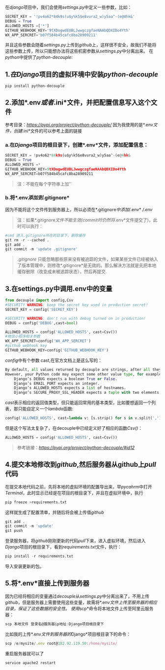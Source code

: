 在*django*项目中，我们会使用*settings.py*中定义一些参数，比如：  

```python
SECRET_KEY = '!pv4o62*84k9s(u$y%k5$e8vura2_w)y5aa^-(e@4hk&'
DEBUG = True
ALLOWED_HOSTS =['*']
GITHUB_WEBHOOK_KEY='9tXDogwdEUBLJwwgczgfaeNAAbQDXIDo4Yth'
WX_APP_SERCRET='b07f584b45cafc8ba28909211'
```
并且这些参数会随着*settings.py*上传到*github*上，这样很不安全，故我们不能将这些参数上传，所以只能想办法将这些机密参数从*settings.py*中分离出来。
在*python*中提供了*python-decouple*:

## 1.*在Django*项目的虚拟环境中安装*python-decouple*
```python  
pip install python-decouple
```


## 2.添加*.env*或者*.ini*文件，并把配置信息写入这个文件
参考目录：*https://pypi.org/project/python-decouple/*
因为我使用的是*.env*文件，创建*.ini*文件的可以参考上面的链接
### a.在*Django*项目的根目录下，创建*.env*文件，添加配置信息：
```python  
SECRET_KEY = !pv4o62*84k9s(u$y%k5$e8vura2_w)y5aa^-(e@4hk&
DEBUG = True
ALLOWED_HOSTS =*
GITHUB_WEBHOOK_KEY=9tXDogwdEUBLJwwgczgfaeNAAbQDXIDo4Yth
WX_APP_SERCRET=b07f584b45cafc8ba28909211
```
>注：不能在每个字符串上加''
### b.将*.env*添加到*.gitignore*
因为不能将这个文件传到服务器上，所以必须在*.gitignore*中添加*/.env*
*/.env*

>注：如果*.gitignore*文件不能生效(*commit*时仍然将*.env*文件提交了)，此时可以执行：

```python  
#cmd 进入.gitignore所在的目录下，删除缓存
git rm -r --cached .
git add .
git commit -m 'update .gitignore'
```
> *.gitignore* 只能忽略那些原来没有被追踪的文件，如果某些文件已经被纳入了版本管理中，则修改*.gitignore*是无效的。那么解决方法就是先把本地缓存删除（改变成未被追踪状态），然后再提交.


## 3.在settings.py中调用.env中的变量
```python  
from decouple import config,Csv
#SECURITY WARNING: keep the secret key used in production secret!
SECRET_KEY = config('SECRET_KEY')

#SECURITY WARNING: don't run with debug turned on in production!
DEBUG = config('DEBUG',cast=bool)

ALLOWED_HOSTS = config('ALLOWED_HOSTS', cast=Csv())
#微信小程序相关参数
WX_APP_SERCRET=config('WX_APP_SERCRET')
#github webhook key
GITHUB_WEBHOOK_KEY=config('GITHUB_WEBHOOK_KEY')
```
*config*中有个参数 cast,在官方文档上是这么写的：
```python  
By default, all values returned by decouple are strings, after all they are read from text files or the envvars.
However, your Python code may expect some other value type, for example:
    Django’s DEBUG expects a boolean True or False.
    Django’s EMAIL_PORT expects an integer.
    Django’s ALLOWED_HOSTS expects a list of hostnames.
    Django’s SECURE_PROXY_SSL_HEADER expects a tuple with two elements, the name of the header to look for and the required value.
```
*cast*表示相应的返回值类型，但只能返回常用的基本类型，比如要想返回一个列表，那只能自定义一个*lambda*函数:
```python  
config('ALLOWED_HOSTS', cast=lambda v: [s.strip() for s in v.split(',')])
```

但是这个写法太复杂了，在decouple中已经定义好了相应的函数*Csv()*：
```python  
ALLOWED_HOSTS = config('ALLOWED_HOSTS', cast=Csv())
```
> 参考链接：*https://pypi.org/project/python-decouple/#id12*

## 4.提交本地修改到*github*,然后服务器从github上*pull*代码
在提交本地代码之前，先将本地的虚拟环境的配置导出来，早*pycahrm*中打开*Terminal*，此时显示已经是在项目的根目录下，并且在虚拟环境中，执行
```python  
pip freeze >requirements.txt
```
这样就生成了配置清单，并随后将会被上传值*github*
```python  
git add .
git commit -m 'update'
git push
```
登录服务器，将*github*刚刚更新的代码*pull*下来，进入虚拟环境，然后进入*Django*项目的根目录下，看到*requirements.txt*文件，执行：
```python  
pip install -r requirements.txt
```
导入安装更新的包。

## 5.将*.env*直接上传到服务器

因为已经将相应的变量通过*decouple*从*settings.py*中分离出来了，不用上传*github*，但是服务器上需要使用这些变量，故需将*.env*文件上传至服务器的相应目录，保证了这些数据的安全性。
使用*scp*命令将本地文件上传至阿里云服务器：
```javascript  
scp 本地文件 登录名@服务器ip地址:Django项目根目录下
```
比如我的上传*.env*文件到服务器的*Django*项目根目录下的命令：
```javascript  
scp /e/mysite/.env root@182.92.119.50:/home/mysite/
```


重启服务器就可以了
```javascript  
service apache2 restart
```

